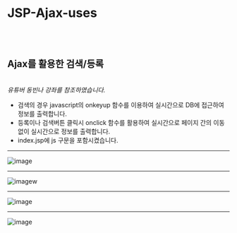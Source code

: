 # JSP-Ajax-uses
<br><br>
<h2>Ajax를 활용한 검색/등록</h2><br>
<i>유튜버 동빈나 강좌를 참조하였습니다.</i>
<ul>
  <li>검색의 경우 javascript의 onkeyup 함수를 이용하여 실시간으로 DB에 접근하여 정보를 출력합니다.</li>
  <li>등록이나 검색버튼 클릭시 onclick 함수를 활용하여 실시간으로 페이지 간의 이동없이 실시간으로 정보를 출력합니다.</li>
  <li>index.jsp에 js 구문을 포함시켰습니다.</li>
</ul>

<hr>

![image](https://user-images.githubusercontent.com/71121027/102152078-9f734100-3eb7-11eb-920a-51c03d4ee96c.png)

<hr>

![image](https://user-images.githubusercontent.com/71121027/102152349-2a543b80-3eb8-11eb-9168-0bed51bcaa35.png)w

<hr>

![image](https://user-images.githubusercontent.com/71121027/102152458-64bdd880-3eb8-11eb-9b0e-13c2d6c2a15d.png)

<hr>

![image](https://user-images.githubusercontent.com/71121027/102152499-7e5f2000-3eb8-11eb-8b63-fe0f49b33cc1.png)
